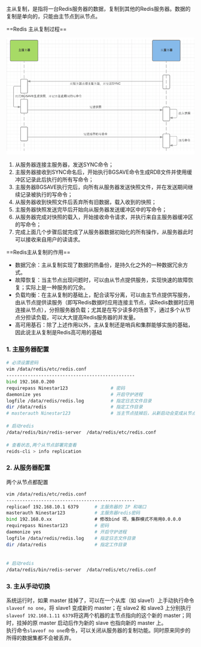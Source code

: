 

主从复制，是指将一台Redis服务器的数据，复制到其他的Redis服务器。数据的复制是单向的，只能由主节点到从节点。

==Redis 主从复制过程==

![](assets/image-20230218144728964-20230610173812-2g8610h.png)

1. 从服务器连接主服务器，发送SYNC命令；
2. 主服务器接收到SYNC命名后，开始执行BGSAVE命令生成RDB文件并使用缓冲区记录此后执行的所有写命令；
3. 主服务器BGSAVE执行完后，向所有从服务器发送快照文件，并在发送期间继续记录被执行的写命令；
4. 从服务器收到快照文件后丢弃所有旧数据，载入收到的快照；
5. 主服务器快照发送完毕后开始向从服务器发送缓冲区中的写命令；
6. 从服务器完成对快照的载入，开始接收命令请求，并执行来自主服务器缓冲区的写命令；
7. 完成上面几个步骤后就完成了从服务器数据初始化的所有操作，从服务器此时可以接收来自用户的读请求。

==Redis主从复制的作用==

- 数据冗余：主从复制实现了数据的热备份，是持久化之外的一种数据冗余方式。
- 故障恢复：当主节点出现问题时，可以由从节点提供服务，实现快速的故障恢复；实际上是一种服务的冗余。
- 负载均衡：在主从复制的基础上，配合读写分离，可以由主节点提供写服务，由从节点提供读服务（即写Redis数据时应用连接主节点，读Redis数据时应用连接从节点），分担服务器负载；尤其是在写少读多的场景下，通过多个从节点分担读负载，可以大大提高Redis服务器的并发量。
- 高可用基石：除了上述作用以外，主从复制还是哨兵和集群能够实施的基础，因此说主从复制是Redis高可用的基础

### 1. 主服务器配置

```bash
# 必须设置密码
vim /data/redis/etc/redis.conf
------------------------------------------------
bind 192.168.0.200                      
requirepass Ninestar123                # 密码
daemonize yes                          # 开启守护进程
logfile /data/redis/redis.log          # 指定日志文件目录
dir /data/redis                        # 指定工作目录
# masterauth Ninestar123               # 当主节点挂掉后，从新启动会变成从节点，这里就需要配置新主节点密码

# 启动redis
/data/redis/bin/redis-server  /data/redis/etc/redis.conf

# 查看状态,两个从节点部署完查看
reids-cli > info replication
```

### 2. 从服务器配置

两个从节点都配置

```bash
vim /data/redis/etc/redis.conf
------------------------------------------------
replicaof 192.168.10.1 6379      # 主服务器的 IP 和端口
masterauth Ninestar123           # 主服务器redis密码
bind 192.168.0.xx                # 修改bind 项，集群模式不用用0.0.0.0
requirepass Ninestar123          # 密码
daemonize yes                    # 开启守护进程
logfile /data/redis/redis.log    # 指定日志文件目录
dir /data/redis                  # 指定工作目录


# 启动redis
/data/redis/bin/redis-server  /data/redis/etc/redis.conf
```

### 3. 主从手动切换

系统运行时，如果 master 挂掉了，可以在一个从库（如 slave1）上手动执行命令`slaveof no one`​，将 slave1 变成新的 master；在 slave2 和 slave3 上分别执行`slaveof 192.168.1.11 6379`​ 将这两个机器的主节点指向的这个新的 master；同时，挂掉的原 master 启动后作为新的 slave 也指向新的 master 上。  
执行命令`slaveof no one`​命令，可以关闭从服务器的复制功能。同时原来同步的所得的数据集都不会被丢弃。
